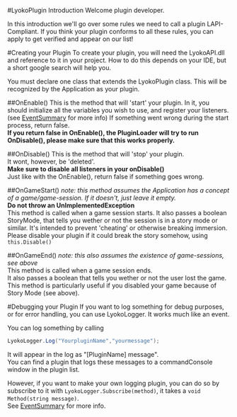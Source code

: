#LyokoPlugin Introduction
Welcome plugin developer.

In this introduction we'll go over some rules we need to call a plugin LAPI-Compliant.
If you think your plugin conforms to all these rules, you can apply to get verified and appear on our list!

#Creating your Plugin
To create your plugin, you will need the LyokoAPI.dll and reference to it in your project.
How to do this depends on your IDE, but a short google search will help you.

You must declare one class that extends the LyokoPlugin class.
This will be recognized by the Application as your plugin.

##OnEnable()
This is the method that will 'start' your plugin.
In it, you should initialize all the variables you wish to use,
and register your listeners.<br>
(see [EventSummary](../LyokoAPI/Events/EventSummary.md) for more info)
If something went wrong during the start process, return false.<br>
**If you return false in OnEnable(), the PluginLoader will try to run OnDisable(), please make sure that this works properly.**

##OnDisable()
This is the method that will 'stop' your plugin.<br>
It wont, however, be 'deleted'.<br>
**Make sure to disable all listeners in your onDisable()**<br>
Just like with the OnEnable(), return false if something goes wrong.

##OnGameStart()
*note: this method assumes the Application has a concept of a game/game-session. If it doesn't, just leave it empty.*<br>
**Do not throw an UnImplementedException**<br>
This method is called when a game session starts.
It also passes a boolean StoryMode, that tells you wether or not the session is in a story mode or similar. It's intended to prevent 'cheating' or otherwise breaking immersion. <br>Please disable your plugin if it could break the story somehow, using ``this.Disable()``

##OnGameEnd()
*note: this also assumes the existence of game-sessions, see above*<br>
This method is called when a game session ends.<br>
It also passes a boolean that tells you wether or not the user lost the game.<br>
This method is particularly useful if you disabled your game because of Story Mode (see above).

#Debugging your Plugin
If you want to log something for debug purposes, or for error handling,
you can use LyokoLogger.
It works much like an event.

You can log something by calling
```csharp
LyokoLogger.Log("YourpluginName","yourmessage");
```
It will appear in the log as "[PluginName] message".<br>
You can find a plugin that logs these messages to a commandConsole window in the plugin list.

However, if you want to make your own logging plugin, you can do so by subscribe to it with ``LyokoLogger.Subscribe(method)``, it takes a ``void Method(string message)``.
<br>See  [EventSummary](../LyokoAPI/Events/EventSummary.md) for more info.
